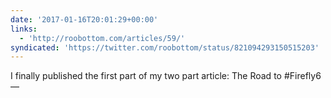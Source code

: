```yaml
---
date: '2017-01-16T20:01:29+00:00'
links:
  - 'http://roobottom.com/articles/59/'
syndicated: 'https://twitter.com/roobottom/status/821094293150515203'
---
```

I finally published the first part of my two part article: The Road to #Firefly6 — 
